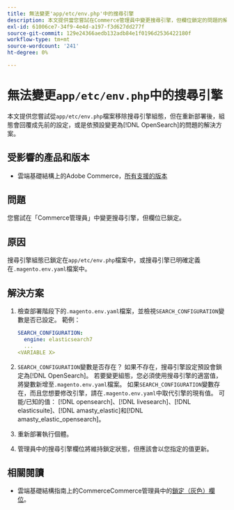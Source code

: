 ```yaml
---
title: 無法變更'app/etc/env.php'中的搜尋引擎
description: 本文提供當您嘗試在Commerce管理員中變更搜尋引擎，但欄位鎖定的問題的解決方案。
exl-id: 61006ce7-34f9-4e4d-a197-f3d627dd277f
source-git-commit: 129e24366aedb132adb84e1f0196d2536422180f
workflow-type: tm+mt
source-wordcount: '241'
ht-degree: 0%

---
```


# 無法變更`app/etc/env.php`中的搜尋引擎

本文提供您嘗試從`app/etc/env.php`檔案移除搜尋引擎組態，但在重新部署後，組態會回覆成先前的設定，或是依預設變更為[!DNL OpenSearch]的問題的解決方案。

## 受影響的產品和版本

* 雲端基礎結構上的Adobe Commerce，[所有支援的版本](https://magento.com/sites/default/files/magento-software-lifecycle-policy.pdf)

## 問題

您嘗試在「Commerce管理員」中變更搜尋引擎，但欄位已鎖定。

## 原因

搜尋引擎組態已鎖定在`app/etc/env.php`檔案中，或搜尋引擎已明確定義在`.magento.env.yaml`檔案中。

## 解決方案

1. 檢查部署階段下的`.magento.env.yaml`檔案，並檢視`SEARCH_CONFIGURATION`變數是否已設定。 範例：

   ```yaml
   SEARCH_CONFIGURATION:
     engine: elasticsearch7
     ...
   <VARIABLE X>
   ```

1. `SEARCH_CONFIGURATION`變數是否存在？ 如果不存在，搜尋引擎設定預設會鎖定為[!DNL OpenSearch]。 若要變更組態，您必須使用搜尋引擎的適當值，將變數新增至`.magento.env.yaml`檔案。 如果`SEARCH_CONFIGURATION`變數存在，而且您想要修改引擎，請在`.magento.env.yaml`中取代引擎的現有值。 可能/已知的值： [!DNL opensearch]、[!DNL livesearch]、[!DNL elasticsuite]、[!DNL amasty_elastic]和[!DNL amasty_elastic_opensearch]。
1. 重新部署執行個體。
1. 管理員中的搜尋引擎欄位將維持鎖定狀態，但應該會以您指定的值更新。

## 相關閱讀

* 雲端基礎結構指南上的CommerceCommerce管理員中的[鎖定（灰色）欄位](https://experienceleague.adobe.com/en/docs/experience-cloud-kcs/kbarticles/ka-26879)。
